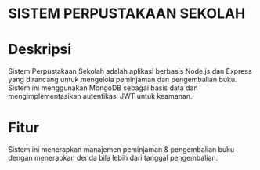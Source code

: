# SISTEM PERPUSTAKAAN SEKOLAH

# Deskripsi
Sistem Perpustakaan Sekolah adalah aplikasi berbasis Node.js dan Express 
yang dirancang untuk mengelola peminjaman dan pengembalian buku. 
Sistem ini menggunakan MongoDB sebagai basis data dan
mengimplementasikan autentikasi JWT untuk keamanan.

# Fitur
Sistem ini menerapkan manajemen peminjaman & pengembalian buku dengan menerapkan denda bila lebih dari tanggal pengembalian. 
